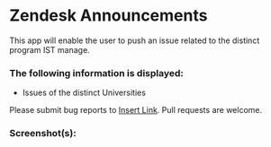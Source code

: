 # Zendesk Announcements

This app will enable the user to push an issue related to the distinct program IST manage.
### The following information is displayed:

* Issues of the distinct Universities

Please submit bug reports to [Insert Link](). Pull requests are welcome.

### Screenshot(s):
